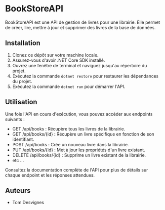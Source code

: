 # BookStoreAPI

BookStoreAPI est une API de gestion de livres pour une librairie. Elle permet de créer, lire, mettre à jour et supprimer des livres de la base de données.

## Installation

1. Clonez ce dépôt sur votre machine locale.
2. Assurez-vous d'avoir .NET Core SDK installé.
3. Ouvrez une fenêtre de terminal et naviguez jusqu'au répertoire du projet.
4. Exécutez la commande `dotnet restore` pour restaurer les dépendances du projet.
5. Exécutez la commande `dotnet run` pour démarrer l'API.

## Utilisation

Une fois l'API en cours d'exécution, vous pouvez accéder aux endpoints suivants :

- GET /api/books : Récupère tous les livres de la librairie.
- GET /api/books/{id} : Récupère un livre spécifique en fonction de son identifiant.
- POST /api/books : Crée un nouveau livre dans la librairie.
- PUT /api/books/{id} : Met à jour les propriétés d'un livre existant.
- DELETE /api/books/{id} : Supprime un livre existant de la librairie.
- etc ...

Consultez la documentation complète de l'API pour plus de détails sur chaque endpoint et les réponses attendues.

## Auteurs

- Tom Desvignes
